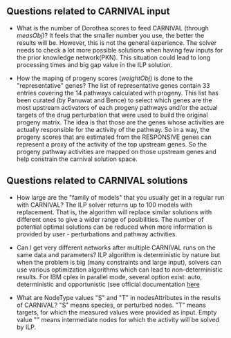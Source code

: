 
## Questions related to CARNIVAL input 
- What is the number of Dorothea scores to feed CARNIVAL (through _measObj_)?
It feels that the smaller number you use, 
the better the results will be. However, this is not the general experience.
The solver needs to check a lot more possible solutions when having few inputs for the prior knowledge network(PKN).
This situation could lead to long processing times and big gap value in the ILP solution.

- How the maping of progeny scores (_weightObj_) is done to the "representative" genes?
The list of representative genes contain 33 entries covering the 14 pathways calculated with progeny.
This list has been curated (by Panuwat and Bence) to select which genes are the most upstream activators
of each progeny pathways and/or the actual targets of the drug perturbation that were used to build the original progeny matrix.
The idea is that those are the genes whose activities are actually responsible for the activity of the pathway. 
So in a way, the progeny scores that are estimated from the RESPONSIVE genes can represent a proxy of the activity of the top upstream genes. 
So the progeny pathway activities are mapped on those upstream genes and help constrain the carnival solution space.

## Questions related to CARNIVAL solutions
- How large are the "family of models" that you usually get in a regular run with CARNIVAL?
The ILP solver returns up to 100 models with replacement.
That is, the algorithm will replace similar solutions with different ones to give a wider range of posibilities.
The number of potential optimal solutions can be reduced when more information is provided by user - perturbations and pathway activities.

- Can I get very different networks after multiple CARNIVAL runs on the same data and parameters?
ILP algorithm is deterministic by nature but when the problem is big (many constraints and large input), solvers can use various optimization algorithms which can lead to non-deterministic results. For IBM cplex in parallel mode, several option exist: auto, deterministic and opportunistic (see official documentation [here](https://www.ibm.com/support/knowledgecenter/SSSA5P_12.8.0/ilog.odms.cplex.help/CPLEX/Parameters/topics/ParallelMode.html)

- What are NodeType values "S" and "T" in nodesAttributes in the results of CARNIVAL? 
"S" means species, or perturbed nodes. "T" means targets, for which the measured values were provided as input. Empty value "" means intermediate nodes for which the activity will be solved by ILP. 

